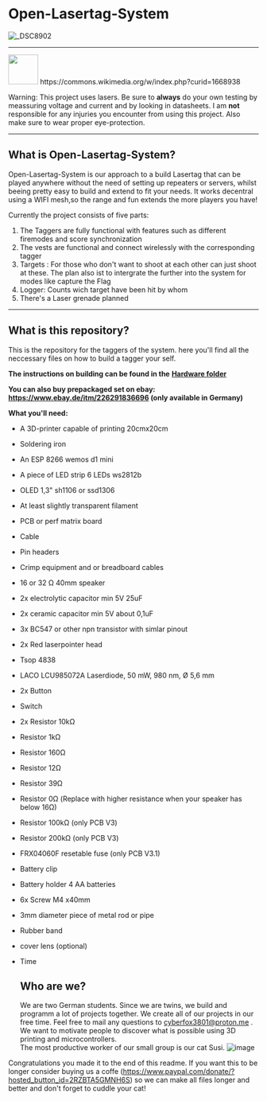 # Open-Lasertag-System

![_DSC8902](https://github.com/user-attachments/assets/2fc5b138-46ba-4c61-b85c-79018dc33adf)

---

<img src="https://github.com/user-attachments/assets/9b382106-baaf-4b78-8249-ecbceb030ddd" width="60">
https://commons.wikimedia.org/w/index.php?curid=1668938

Warning: This project uses lasers. Be sure to **always** do your own testing by meassuring voltage and current and by looking in datasheets. I am **not** responsible for any injuries you encounter from using this project. Also make sure to wear proper eye-protection.

---

## What is Open-Lasertag-System?

Open-Lasertag-System is our approach to a build Lasertag that can be played anywhere without the need of setting up repeaters or servers, whilst beeing pretty easy to build and extend to fit your needs. It works decentral using a WIFI mesh,so the range and fun extends the more players you have!

Currently the project consists of five parts:

1.  The Taggers are fully functional with features such as different firemodes and score synchronization
2.  The vests are functional and connect wirelessly with the corresponding tagger
3.  Targets : For those who don't want to shoot at each other can just shoot at these. The plan also ist to intergrate the further into the system for modes like capture the Flag
4.  Logger: Counts wich target have been hit by whom
5.  There's a Laser grenade planned

---

## What is this repository?

This is the repository for the taggers of the system. here you'll find all the neccessary files on how to build a tagger your self.

**The instructions on building can be found in the** [**Hardware folder**](https://github.com/CheatingBoy6890/Open-Lasertag-System-Tagger/tree/main/Hardware)

**You can also buy prepackaged set on ebay: https://www.ebay.de/itm/226291836696 (only available in Germany)**

**What you'll need:**

- A 3D-printer capable of printing 20cmx20cm
- Soldering iron
- An ESP 8266 wemos d1 mini
- A piece of LED strip 6 LEDs ws2812b
- OLED 1,3" sh1106 or ssd1306
- At least slightly transparent filament
- PCB or perf matrix board
- Cable
- Pin headers
- Crimp equipment and or breadboard cables
- 16 or 32 Ω 40mm speaker
- 2x electrolytic capacitor min 5V 25uF
- 2x ceramic capacitor min 5V about 0,1uF
- 3x BC547 or other npn transistor with simlar pinout
- 2x Red laserpointer head
- Tsop 4838
- LACO LCU985072A Laserdiode, 50 mW, 980 nm, Ø 5,6 mm
- 2x Button
- Switch
- 2x Resistor 10kΩ
- Resistor 1kΩ
- Resistor 160Ω
- Resistor 12Ω
- Resistor 39Ω
- Resistor 0Ω (Replace with higher resistance when your speaker has below 16Ω)
- Resistor 100kΩ (only PCB V3)
- Resistor 200kΩ (only PCB V3)
- FRX04060F resetable fuse (only PCB V3.1)
- Battery clip
- Battery holder 4 AA batteries
- 6x Screw M4 x40mm
- 3mm diameter piece of metal rod or pipe
- Rubber band

- cover lens (optional)
- Time

  ## Who are we?

  We are two German students. Since we are twins, we build and programm a lot of projects together. We create all of our projects in our free time. Feel free to mail any questions to cyberfox3801@proton.me .
  We want to motivate people to discover what is possible using 3D printing and microcontrollers. \
  The most productive worker of our small group is our cat Susi. ![image](https://github.com/user-attachments/assets/7617c73a-d89d-487c-a4de-c76f1b3753f4)

Congratulations you made it to the end of this readme. If you want this to be longer consider buying us a coffe (https://www.paypal.com/donate/?hosted_button_id=2RZBTA5GMNH6S) so we can make all files longer and better
and don't forget to cuddle your cat!
